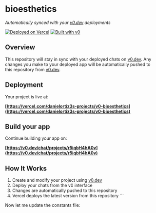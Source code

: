 # bioesthetics

*Automatically synced with your [v0.dev](https://v0.dev) deployments*

[![Deployed on Vercel](https://img.shields.io/badge/Deployed%20on-Vercel-black?style=for-the-badge&logo=vercel)](https://vercel.com/danielortiz3s-projects/v0-bioesthetics)
[![Built with v0](https://img.shields.io/badge/Built%20with-v0.dev-black?style=for-the-badge)](https://v0.dev/chat/projects/r5iqbH4hA0v)

## Overview

This repository will stay in sync with your deployed chats on [v0.dev](https://v0.dev).
Any changes you make to your deployed app will be automatically pushed to this repository from [v0.dev](https://v0.dev).

## Deployment

Your project is live at:

**[https://vercel.com/danielortiz3s-projects/v0-bioesthetics](https://vercel.com/danielortiz3s-projects/v0-bioesthetics)**

## Build your app

Continue building your app on:

**[https://v0.dev/chat/projects/r5iqbH4hA0v](https://v0.dev/chat/projects/r5iqbH4hA0v)**

## How It Works

1. Create and modify your project using [v0.dev](https://v0.dev)
2. Deploy your chats from the v0 interface
3. Changes are automatically pushed to this repository
4. Vercel deploys the latest version from this repository
\`\`\`

Now let me update the constants file:
